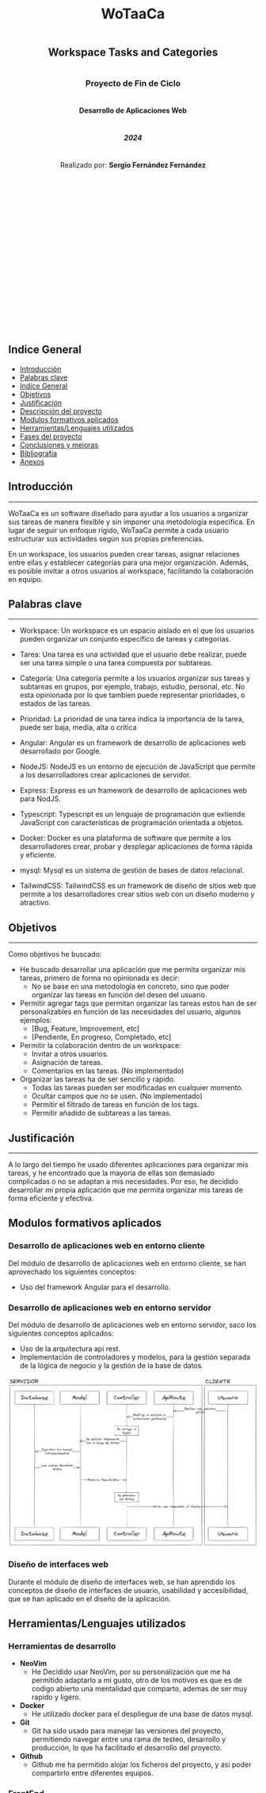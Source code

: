 <div style="text-align: center; height: 1000px; display: flex; flex-direction: column; justify-content: center; align-items: center;">
    <h1>WoTaaCa</h1>
    <h2>Workspace Tasks and Categories</h2>
    <h3>Proyecto de Fin de Ciclo</h3>
    <h4>Desarrollo de Aplicaciones Web</h4>
    <h5>2024</h5>
    <p>Realizado por: <strong>Sergio Fernández Fernández</strong></p>
</div>

<div style="page-break-after: always;"></div>

## Indice General

- [Introducción](#introducción)
- [Palabras clave](#palabras-clave)
- [Indice General](#indice-general)
- [Objetivos](#objetivos)
- [Justificación](#justificación)
- [Descripción del proyecto](#descripción-del-proyecto)
- [Modulos formativos aplicados](#modulos-formativos-aplicados)
- [Herramientas/Lenguajes utilizados](#herramientaslenguajes-utilizados)
- [Fases del proyecto](#fases-del-proyecto)
- [Conclusiones y mejoras](#conclusiones-y-mejoras)
- [Bibliografía](#bibliografía)
- [Anexos](#anexos)

<div style="page-break-after: always;"></div>

## Introducción

---

WoTaaCa es un software diseñado para ayudar a los usuarios a organizar sus tareas de manera flexible y sin imponer una metodología específica. En lugar de seguir un enfoque rígido, WoTaaCa permite a cada usuario estructurar sus actividades según sus propias preferencias.

En un workspace, los usuarios pueden crear tareas, asignar relaciones entre ellas y establecer categorías para una mejor organización. Además, es posible invitar a otros usuarios al workspace, facilitando la colaboración en equipo.

<div style="page-break-after: always;"></div>

## Palabras clave

---

- Workspace: Un workspace es un espacio aislado en el que los usuarios pueden organizar un conjunto específico de tareas y categorías.
- Tarea: Una tarea es una actividad que el usuario debe realizar, puede ser una tarea simple o una tarea compuesta por subtareas.

- Categoría: Una categoría permite a los usuarios organizar sus tareas y subtareas en grupos, por ejemplo, trabajo, estudio, personal, etc.
  No esta opinionada por lo que tambien puede representar prioridades, o estados de las tareas.
- Prioridad: La prioridad de una tarea indica la importancia de la tarea, puede ser baja, media, alta o critica
- Angular: Angular es un framework de desarrollo de aplicaciones web desarrollado por Google.
- NodeJS: NodeJS es un entorno de ejecución de JavaScript que permite a los desarrolladores crear aplicaciones de servidor.
- Express: Express es un framework de desarrollo de aplicaciones web para NodJS.
- Typescript: Typescript es un lenguaje de programación que extiende JavaScript con características de programación orientada a objetos.
- Docker: Docker es una plataforma de software que permite a los desarrolladores crear, probar y desplegar aplicaciones de forma rápida y eficiente.
- mysql: Mysql es un sistema de gestión de bases de datos relacional.
- TailwindCSS: TailwindCSS es un framework de diseño de sitios web que permite a los desarrolladores crear sitios web con un diseño moderno y atractivo.

<div style="page-break-after: always;"></div>

## Objetivos

---

Como objetivos he buscado:

- He buscado desarrollar una aplicación que me permita organizar mis tareas, primero de forma no opinionada es decir:
  - No se base en una metodologia en concreto, sino que poder organizar las tareas en función del deseo del usuario.
- Permitir agregar tags que permitan organizar las tareas estos han de ser personalizables en función de las necesidades del usuario, algunos ejemplos:
  - [Bug, Feature, Improvement, etc]
  - [Pendiente, En progreso, Completado, etc]
- Permitir la colaboración dentro de un workspace:
  - Invitar a otros usuarios.
  - Asignación de tareas.
  - Comentarios en las tareas. (No implementado)
- Organizar las tareas ha de ser sencillo y rápido.
  - Todas las tareas pueden ser modificadas en cualquier momento.
  - Ocultar campos que no se usen. (No implementado)
  - Permitir el filtrado de tareas en función de los tags.
  - Permitir añadido de subtareas a las tareas.

## Justificación

---

A lo largo del tiempo he usado diferentes aplicaciones para organizar mis tareas, y he encontrado que la mayoría de ellas son demasiado complicadas o no se adaptan a mis necesidades.
Por eso, he decidido desarrollar mi propia aplicación que me permita organizar mis tareas de forma eficiente y efectiva.

<div style="page-break-after: always;"></div>

## Modulos formativos aplicados

### Desarrollo de aplicaciones web en entorno cliente

Del módulo de desarrollo de aplicaciones web en entorno cliente, se han aprovechado los siguientes conceptos:

- Uso del framework Angular para el desarrollo.

### Desarrollo de aplicaciones web en entorno servidor

Del módulo de desarrollo de aplicaciones web en entorno servidor, saco los siguientes conceptos aplicados:

- Uso de la arquitectura api rest.
- Implementación de controladores y modelos, para la gestión separada de la lógica de negocio y la gestión de la base de datos.

![back flow](./assets/img/back-flow.png)

### Diseño de interfaces web

Durante el módulo de diseño de interfaces web, se han aprendido los conceptos de diseño de interfaces de usuario, usabilidad y accesibilidad, que se han aplicado en el diseño de la aplicación.

<div style="page-break-after: always;"></div>

## Herramientas/Lenguajes utilizados

### Herramientas de desarrollo

- **NeoVim**
  - He Decidido usar NeoVim, por su personalización que me ha permitido adaptarlo a mi gusto, otro de los motivos es que es de codigo abierto una mentalidad que comparto, ademas de ser muy rapido y ligero.
- **Docker**
  - He utilizado docker para el despliegue de una base de datos mysql.
- **Git**
  - Git ha sido usado para manejar las versiones del proyecto, permitiendo navegar entre una rama de testeo, desarrollo y producción, lo que ha facilitado el desarrollo del proyecto.
- **Github**
  - Github me ha permitido alojar los ficheros del proyecto, y asi poder compartirlo entre diferentes equipos.

### FrontEnd

- **Angular**
  - La elección de angular radica en:
    - Su estudio en desarrollo de aplicaciones web en entorno cliente.
    - La facilidad que tiene a la hora escalar proyectos.
  - Sin duda angular ha sido una parte clave durante el desarrollo del proyecto, el uso de servicios ha permitido mantener un scope global de los datos, con lo que distintas partes de la aplicación pueden acceder a los datos de forma mas sencilla.
- **TailwindCSS**
  - La elección de tailwindcss para la aplicación de estilos tiene que ver con:
    - Su facilidad de uso, con la que el desarrollo puede ocurrir de forma mas rápida sin tener que entreterse entre ficheros css o ser demasiodo repetitivo.
    - La compatibilidad con angular, que permite su uso sin problema.

### BackEnd

- **NodeJS**
  - NodeJS ha sido la elección para el desarrollo del backend por:
    - El rapido acercamiento que permite el framework, gracias a su uso de javascript no ha sido necesario aprender un nuevo lenguaje.
- **Typescript**
  - Typescript ha ofrecido una ayuda inestimable a la hora de desarrollar gracias al tipado, detectar errores durante el desarrollo.

### BBDD

- **Mysql**
  - MySql es una base de datos rapida y fiable, ha permitido almacenar y acceder a los datos de forma eficiente.

<div style="page-break-after: always;"></div>

## Fases del proyecto

### Estudio de mercado

En esta fase se ha realizado un estudio de mercado para identificar las necesidades de los usuarios y las características de las aplicaciones de gestión de tareas existentes. Se ha analizado la competencia y se han identificado las fortalezas y debilidades de las aplicaciones existentes.

#### Debilidades de las aplicaciones existentes

- Complejidad: Muchas aplicaciones de gestión de tareas son demasiado complejas y ofrecen más funciones de las necesarias, lo que puede resultar abrumador para los usuarios.
- Rigidez: Algunas aplicaciones están basadas en metodologías específicas, lo que limita la flexibilidad y la adaptabilidad a las necesidades de los usuarios.
- Colaboración: La colaboración entre usuarios puede ser limitada o poco intuitiva en algunas aplicaciones, lo que dificulta la comunicación y la coordinación entre los miembros del equipo.

#### Fortalezas de las aplicaciones existentes

- Funcionalidades avanzadas: Algunas aplicaciones ofrecen funciones avanzadas como seguimiento del tiempo, integración con calendarios, etc.
- Diseño atractivo: Muchas aplicaciones tienen un diseño moderno y atractivo que mejora la experiencia del usuario.
- Integración con otras herramientas: Algunas aplicaciones se integran con otras herramientas como Slack, Google Drive, etc., lo que facilita la gestión de tareas y la colaboración.

#### Extrapolar las necesidades de los usuarios

Se ha considerado que los usuarios buscan una aplicación de gestión de tareas que sea sencilla, flexible y eficiente.
Los usuarios desean una aplicación que les permita organizar sus tareas de forma personalizada, sin imponer una metodología específica. Además, los usuarios valoran la colaboración y la comunicación entre miembros del equipo, por lo que es importante que la aplicación facilite la colaboración y la asignación de tareas.

<div style="page-break-after: always;"></div>

### Modelo de datos

#### Diagrama Base de Datos

![bbdd](./assets/img/bbdd.png)

La base de datos esta compuesta por siete tablas,
5 tablas principales y 3 tablas de relación.

#### Entidades

##### User

La entidad User esta destinada a almacenar los datos puros de un usuario.

| Field     | Type         | null | Key | Default | Extra          |
| --------- | ------------ | ---- | --- | ------- | -------------- |
| id        | int(11)      | NO   | PRI | NULL    | auto_increment |
| username  | varchar(255) | NO   |     | NULL    |                |
| email     | varchar(255) | NO   |     | NULL    |                |
| password  | varchar(255) | NO   |     | NULL    |                |
| createdAt | datetime     | NO   |     | NULL    |                |
| settings  | longtext     | YES  |     | NULL    |                |
| deleted   | tinyint      | NO   |     | 0       |                |

##### Workspace

La entidad Workspace almacena los datos de los workspace creados por los usuarios.

| Field       | Type         | Null | Key | Default | Extra          |
| ----------- | ------------ | ---- | --- | ------- | -------------- |
| id          | int(11)      | NO   | PRI | NULL    | auto_increment |
| name        | varchar(50)  | NO   |     | NULL    |                |
| description | varchar(255) | YES  |     | NULL    |                |
| createdAt   | datetime     | NO   |     | NULL    |                |
| deleted     | tinyint(1)   | NO   |     | 0       |                |

##### UserWorkspace

La entidad UserWorkspace almacena la relación entre un usuario y un workspace, determinando la propiedad y permisos del usuario sobre el workspace.

| Field       | Type                                   | Null | Key | Default | Extra          |
| ----------- | -------------------------------------- | ---- | --- | ------- | -------------- |
| id          | int(11)                                | NO   | PRI | NULL    | auto_increment |
| idUser      | int(11)                                | NO   | MUL | NULL    |                |
| idWorkspace | int(11)                                | NO   | MUL | NULL    |                |
| role        | enum('ADMIN',<br>'MEMBER',<br>'GUEST') | NO   |     | GUEST   |                |
| deleted     | tinyint(1)                             | NO   |     | NULL    |                |

##### Invitation

La entidad Invitation consiste en los registros de invitaciones enviadas a un usuario para unirse a un workspace.

| Field       | Type         | Null | Key | Default | Extra          |
| ----------- | ------------ | ---- | --- | ------- | -------------- |
| id          | int(11)      | NO   | PRI | NULL    | auto_increment |
| email       | varchar(100) | NO   |     | NULL    |                |
| idWorkspace | int(11)      | NO   | MUL | NULL    |                |
| createdAt   | datetime     | NO   |     | NULL    |                |
| deleted     | tinyint(1)   | NO   |     | 0       |                |

##### Task

La entidad Task almacena los datos de las tareas creadas por los usuarios dentro de un workspaace.

| Field           | Type                                                          | Null | Key | Default | Extra          |
| --------------- | ------------------------------------------------------------- | ---- | --- | ------- | -------------- |
| id              | int(11)                                                       | NO   | PRI | NULL    | auto_increment |
| name            | varchar(50)                                                   | NO   |     | NULL    |                |
| description     | varchar(255)                                                  | YES  |     | NULL    |                |
| createdAt       | datetime                                                      | NO   |     | NULL    |                |
| idWorkspace     | int(11)                                                       | NO   | MUL | NULL    |                |
| visibility      | enum('PUBLIC',<br>'PRIVATE')                                  | NO   |     | PRIVATE |                |
| deadline        | datetime                                                      | YES  |     | NULL    |                |
| completed       | tinyint(1)                                                    | NO   |     | 0       |                |
| priority        | enum('NONE',<br>'LOW',<br>'MEDIUM',<br>'HIGH',<br>'CRITICAL') | NO   |     | NONE    |                |
| dependentIdTask | int(11)                                                       | YES  | MUL | NULL    |                |
| deleted         | tinyint(1)                                                    | NO   |     | 0       |                |

##### Category

La entidad Category almacena los datos de las categorías creadas por los usuarios dentro de un workspace, que permiten dar matices a las tareas.

| Field       | Type         | Null | Key | Default | Extra          |
| ----------- | ------------ | ---- | --- | ------- | -------------- |
| id          | int(11)      | NO   | PRI | NULL    | auto_increment |
| name        | varchar(50)  | NO   |     | NULL    |                |
| description | varchar(255) | YES  |     | NULL    |                |
| idWorkspace | int(11)      | NO   | MUL | NULL    |                |
| color       | varchar(7)   | YES  |     | NULL    |                |
| completed   | tinyint(1)   | NO   |     | 0       |                |
| deleted     | tinyint(1)   | NO   |     | 0       |                |

##### TaskCategory

La entidad TaskCategory almacena la relación entre una tarea y una categoría.

| Field      | Type    | Null | Key | Default | Extra          |
| ---------- | ------- | ---- | --- | ------- | -------------- |
| id         | int(11) | NO   | PRI | NULL    | auto_increment |
| idTask     | int(11) | NO   | MUL | NULL    |                |
| idCategory | int(11) | NO   | MUL | NULL    |                |

##### UserTask

La entidad UserTask almacena la relación entre un usuario y una tarea, determinando la propiedad y permisos del usuario sobre la tarea.

| Field  | Type                           | Null | Key | Default | Extra          |
| ------ | ------------------------------ | ---- | --- | ------- | -------------- |
| id     | int(11)                        | NO   | PRI | NULL    | auto_increment |
| idUser | int(11)                        | NO   | MUL | NULL    |                |
| idTask | int(11)                        | NO   | MUL | NULL    |                |
| role   | enum('ADMIN','MEMBER','GUEST') | NO   |     | GUEST   |                |

<div style="page-break-after: always;"></div>

### Diseño de la aplicación

#### Estilos visual

Para el estilo visual se ha buscado un diseño tipo TUI o Terminal User Interface, el cual se caracteriza por su estética simple y funcional. En este diseño, se destacan el uso de colores planos y tipografías monoespaciadas, creando un aspecto retro y nostálgico que rememora las antiguas interfaces de terminal.

El uso de fuentes monoespaciadas no solo contribuye a la apariencia vintage del diseño, sino que también ofrece ventajas prácticas, como la alineación perfecta de caracteres, lo cual es esencial en entornos de programación y desarrollo. Estas fuentes monoespaciadas se han aprovechado especialmente en los títulos de las secciones, dando un toque distintivo y coherente a la interfaz.

Además, la elección de colores planos simplifica el diseño, eliminando distracciones visuales y permitiendo que el contenido sea el protagonista. Esta simplicidad cromática es fundamental para mantener la claridad y legibilidad, aspectos cruciales en una interfaz de usuario terminal.

En resumen, el diseño TUI combina funcionalidad y estilo, haciendo uso de elementos visuales que no solo mejoran la estética, sino que también optimizan la experiencia del usuario. Este enfoque minimalista pero efectivo convierte a las interfaces de usuario de terminal en una opción atractiva para desarrolladores y usuarios que valoran la eficiencia y la simplicidad.

![mockup](./assets/img/moodboard.png)

##### Paleta de colores

La paleta de colores se ha visto influenciada por el tema One Dark, un esquema de colores creado para el editor de codigo atom, que se caracteriza por una combinación de tonos oscuros y colores vibrantes.

![paleta de colores](./assets/img/colors.png)

##### Tipografía

Para la tipografía he decidido usar la fuente Inter por su legibilidad y su aspecto moderno. La fuente Inter es conocida por su claridad y su diseño optimizado para la lectura en pantallas, lo que la convierte en una elección ideal para la interfaz de usuario. Su aspecto limpio y contemporáneo contribuye a una experiencia de usuario agradable y eficiente.

Por otro lado, los títulos aprovechan la fuente Fira Code por su aspecto monoespaciado. Fira Code no solo ofrece la alineación perfecta de caracteres, esencial en entornos de programación y desarrollo, sino que también incluye ligaduras de programación que mejoran la legibilidad del código. Estas caracerísticas hacen que Fira Code sea una opción excelente para los títulos, proporcionando un contraste visual interesante y manteniendo la coherencia estilística con el diseño TUI.

<div style="page-break-after: always;"></div>

#### Wireframes

##### Aside

![aside](./assets/img/aside-wireframe.png)

##### Task Section

![task section](./assets/img/task-section-wireframe.png)

##### Header

![header](./assets/img/header-wireframe.png)

##### Modal Forms

![task form](./assets/img/task-form-wireframe.png)

<div style="page-break-after: always;"></div>

#### Iconos

Para los iconos se ha usado la libreria Remix Icon, que ofrece una amplia variedad de iconos modernos y estilizados que se adaptan perfectamente al diseño TUI. Estos iconos no solo añaden un toque visual atractivo, sino que también mejoran la usabilidad y la accesibilidad de la interfaz, facilitando la identificación de las funciones y elementos de la aplicación.<br>
<svg xmlns="http://www.w3.org/2000/svg" viewBox="0 0 24 24" width="24" height="24" fill="currentColor"><path d="M10 18H14V16H10V18ZM3 6V8H21V6H3ZM6 13H18V11H6V13Z"></path></svg>
<svg xmlns="http://www.w3.org/2000/svg" viewBox="0 0 24 24" width="24" height="24" fill="currentColor"><path d="M12 1L21.5 6.5V17.5L12 23L2.5 17.5V6.5L12 1ZM4.5 7.65311V7.65788L12 12V20.689L19.5 16.3469V7.65311L12 3.311L4.5 7.65311Z"></path></svg>
<svg xmlns="http://www.w3.org/2000/svg" viewBox="0 0 24 24" width="24" height="24" fill="currentColor"><path d="M21 20C21 20.5523 20.5523 21 20 21H4C3.44772 21 3 20.5523 3 20V9.48907C3 9.18048 3.14247 8.88917 3.38606 8.69972L11.3861 2.47749C11.7472 2.19663 12.2528 2.19663 12.6139 2.47749L20.6139 8.69972C20.8575 8.88917 21 9.18048 21 9.48907V20ZM19 19V9.97815L12 4.53371L5 9.97815V19H19Z"></path></svg>
<svg xmlns="http://www.w3.org/2000/svg" viewBox="0 0 24 24" width="24" height="24" fill="currentColor"><path d="M3 3H21C21.5523 3 22 3.44772 22 4V20C22 20.5523 21.5523 21 21 21H3C2.44772 21 2 20.5523 2 20V4C2 3.44772 2.44772 3 3 3ZM20 7.23792L12.0718 14.338L4 7.21594V19H20V7.23792ZM4.51146 5L12.0619 11.662L19.501 5H4.51146Z"></path></svg>
<svg xmlns="http://www.w3.org/2000/svg" viewBox="0 0 24 24" width="24" height="24" fill="currentColor"><path d="M4 22C4 17.5817 7.58172 14 12 14C16.4183 14 20 17.5817 20 22H18C18 18.6863 15.3137 16 12 16C8.68629 16 6 18.6863 6 22H4ZM12 13C8.685 13 6 10.315 6 7C6 3.685 8.685 1 12 1C15.315 1 18 3.685 18 7C18 10.315 15.315 13 12 13ZM12 11C14.21 11 16 9.21 16 7C16 4.79 14.21 3 12 3C9.79 3 8 4.79 8 7C8 9.21 9.79 11 12 11Z"></path></svg>
<svg xmlns="http://www.w3.org/2000/svg" viewBox="0 0 24 24" width="24" height="24" fill="currentColor"><path d="M4 18H6V20H18V4H6V6H4V3C4 2.44772 4.44772 2 5 2H19C19.5523 2 20 2.44772 20 3V21C20 21.5523 19.5523 22 19 22H5C4.44772 22 4 21.5523 4 21V18ZM6 11H13V13H6V16L1 12L6 8V11Z"></path></svg>
<svg xmlns="http://www.w3.org/2000/svg" viewBox="0 0 24 24" width="24" height="24" fill="currentColor"><path d="M12.0005 3C16.2849 3 20.2196 4.49683 23.3104 6.99607L12.0005 21L0.689941 6.99671C3.78078 4.49709 7.71583 3 12.0005 3ZM12.0005 5C8.97296 5 6.07788 5.84185 3.57997 7.39179L12.0005 17.8169L20.4204 7.39132C17.9226 5.84167 15.0278 5 12.0005 5Z"></path></svg>
<svg xmlns="http://www.w3.org/2000/svg" viewBox="0 0 24 24" width="24" height="24" fill="currentColor"><path d="M12.0005 3C16.2849 3 20.2196 4.49683 23.3104 6.99607L12.0005 21L0.689941 6.99671C3.78078 4.49709 7.71583 3 12.0005 3ZM12.0005 5C8.97296 5 6.07788 5.84185 3.57997 7.39179L8.68885 13.7155C9.69799 13.256 10.8194 13 12.0005 13C13.1818 13 14.3032 13.256 15.3123 13.7155L20.4204 7.39132C17.9226 5.84167 15.0278 5 12.0005 5Z"></path></svg>
<svg xmlns="http://www.w3.org/2000/svg" viewBox="0 0 24 24" width="24" height="24" fill="currentColor"><path d="M12.0005 3C16.2849 3 20.2196 4.49683 23.3104 6.99607L12.0005 21L0.689941 6.99671C3.78078 4.49709 7.71583 3 12.0005 3ZM12.0005 5C8.97296 5 6.07788 5.84185 3.57997 7.39179L6.75851 11.327C8.31685 10.4807 10.1026 10 12.0005 10C13.8983 10 15.6838 10.4806 17.242 11.3267L20.4204 7.39132C17.9226 5.84167 15.0278 5 12.0005 5Z"></path></svg>
<svg xmlns="http://www.w3.org/2000/svg" viewBox="0 0 24 24" width="24" height="24" fill="currentColor"><path d="M12.0005 3C16.2849 3 20.2196 4.49683 23.3104 6.99607L12.0005 21L0.689941 6.99671C3.78078 4.49709 7.71583 3 12.0005 3Z"></path></svg>
<svg xmlns="http://www.w3.org/2000/svg" viewBox="0 0 24 24" width="24" height="24" fill="currentColor"><path d="M12.8659 3.00017L22.3922 19.5002C22.6684 19.9785 22.5045 20.5901 22.0262 20.8662C21.8742 20.954 21.7017 21.0002 21.5262 21.0002H2.47363C1.92135 21.0002 1.47363 20.5525 1.47363 20.0002C1.47363 19.8246 1.51984 19.6522 1.60761 19.5002L11.1339 3.00017C11.41 2.52187 12.0216 2.358 12.4999 2.63414C12.6519 2.72191 12.7782 2.84815 12.8659 3.00017ZM4.20568 19.0002H19.7941L11.9999 5.50017L4.20568 19.0002ZM10.9999 16.0002H12.9999V18.0002H10.9999V16.0002ZM10.9999 9.00017H12.9999V14.0002H10.9999V9.00017Z"></path></svg>
<svg xmlns="http://www.w3.org/2000/svg" viewBox="0 0 24 24" width="24" height="24" fill="currentColor"><path d="M3 4H21V6H3V4ZM3 11H21V13H3V11ZM3 18H21V20H3V18Z"></path></svg>
<svg xmlns="http://www.w3.org/2000/svg" viewBox="0 0 24 24" width="24" height="24" fill="currentColor"><path d="M17 6H22V8H20V21C20 21.5523 19.5523 22 19 22H5C4.44772 22 4 21.5523 4 21V8H2V6H7V3C7 2.44772 7.44772 2 8 2H16C16.5523 2 17 2.44772 17 3V6ZM18 8H6V20H18V8ZM13.4142 13.9997L15.182 15.7675L13.7678 17.1817L12 15.4139L10.2322 17.1817L8.81802 15.7675L10.5858 13.9997L8.81802 12.232L10.2322 10.8178L12 12.5855L13.7678 10.8178L15.182 12.232L13.4142 13.9997ZM9 4V6H15V4H9Z"></path></svg>
<svg xmlns="http://www.w3.org/2000/svg" viewBox="0 0 24 24" width="24" height="24" fill="currentColor"><path d="M12.4142 5H21C21.5523 5 22 5.44772 22 6V20C22 20.5523 21.5523 21 21 21H3C2.44772 21 2 20.5523 2 20V4C2 3.44772 2.44772 3 3 3H10.4142L12.4142 5ZM4 5V19H20V7H11.5858L9.58579 5H4ZM11 15H13V17H11V15ZM11 9H13V14H11V9Z"></path></svg>
<svg xmlns="http://www.w3.org/2000/svg" viewBox="0 0 24 24" width="24" height="24" fill="currentColor"><path d="M13.0607 8.11097L14.4749 9.52518C17.2086 12.2589 17.2086 16.691 14.4749 19.4247L14.1214 19.7782C11.3877 22.5119 6.95555 22.5119 4.22188 19.7782C1.48821 17.0446 1.48821 12.6124 4.22188 9.87874L5.6361 11.293C3.68348 13.2456 3.68348 16.4114 5.6361 18.364C7.58872 20.3166 10.7545 20.3166 12.7072 18.364L13.0607 18.0105C15.0133 16.0578 15.0133 12.892 13.0607 10.9394L11.6465 9.52518L13.0607 8.11097ZM19.7782 14.1214L18.364 12.7072C20.3166 10.7545 20.3166 7.58872 18.364 5.6361C16.4114 3.68348 13.2456 3.68348 11.293 5.6361L10.9394 5.98965C8.98678 7.94227 8.98678 11.1081 10.9394 13.0607L12.3536 14.4749L10.9394 15.8891L9.52518 14.4749C6.79151 11.7413 6.79151 7.30911 9.52518 4.57544L9.87874 4.22188C12.6124 1.48821 17.0446 1.48821 19.7782 4.22188C22.5119 6.95555 22.5119 11.3877 19.7782 14.1214Z"></path></svg>
<svg xmlns="http://www.w3.org/2000/svg" viewBox="0 0 24 24" width="24" height="24" fill="currentColor"><path d="M9 1V3H15V1H17V3H21C21.5523 3 22 3.44772 22 4V20C22 20.5523 21.5523 21 21 21H3C2.44772 21 2 20.5523 2 20V4C2 3.44772 2.44772 3 3 3H7V1H9ZM20 11H4V19H20V11ZM8 13V15H6V13H8ZM13 13V15H11V13H13ZM18 13V15H16V13H18ZM7 5H4V9H20V5H17V7H15V5H9V7H7V5Z"></path></svg>
<svg xmlns="http://www.w3.org/2000/svg" viewBox="0 0 24 24" width="24" height="24" fill="currentColor"><path d="M4 3H20C20.5523 3 21 3.44772 21 4V20C21 20.5523 20.5523 21 20 21H4C3.44772 21 3 20.5523 3 20V4C3 3.44772 3.44772 3 4 3ZM5 5V19H19V5H5Z"></path></svg>
<svg xmlns="http://www.w3.org/2000/svg" viewBox="0 0 24 24" width="24" height="24" fill="currentColor"><path d="M4 3H20C20.5523 3 21 3.44772 21 4V20C21 20.5523 20.5523 21 20 21H4C3.44772 21 3 20.5523 3 20V4C3 3.44772 3.44772 3 4 3ZM5 5V19H19V5H5ZM11.0026 16L6.75999 11.7574L8.17421 10.3431L11.0026 13.1716L16.6595 7.51472L18.0737 8.92893L11.0026 16Z"></path></svg>
<svg xmlns="http://www.w3.org/2000/svg" viewBox="0 0 24 24" width="24" height="24" fill="currentColor"><path d="M6.41421 15.89L16.5563 5.74785L15.1421 4.33363L5 14.4758V15.89H6.41421ZM7.24264 17.89H3V13.6473L14.435 2.21231C14.8256 1.82179 15.4587 1.82179 15.8492 2.21231L18.6777 5.04074C19.0682 5.43126 19.0682 6.06443 18.6777 6.45495L7.24264 17.89ZM3 19.89H21V21.89H3V19.89Z"></path></svg>
<svg xmlns="http://www.w3.org/2000/svg" viewBox="0 0 24 24" width="24" height="24" fill="currentColor"><path d="M11 11V5H13V11H19V13H13V19H11V13H5V11H11Z"></path></svg>
<svg xmlns="http://www.w3.org/2000/svg" viewBox="0 0 24 24" width="24" height="24" fill="currentColor"><path d="M19 11H5V13H19V11Z"></path></svg>

<div style="page-break-after: always;"></div>

### Diagramas de flujo

#### Flujo de Solicitud y modificación de datos

![Flujo de solicitud de datos](./assets/img/data_req.png)

A la hora de manejar los datos de la aplicación, se ha seguido una arquitectura que permite primero la modificación de los datos en el cliente, para posteriormente pedir una actualización de los datos en el servidor.
El servidor confirmara o denegara la actualización de estos datos, y en función de la respuesta se actualizaran los datos en el cliente.

Esto nos permite una mayor responsividad en la aplicación, ya que los datos se actualizan de forma inmediata y no es necesario pasar por ninguna recarga de la página.

Este flujo de datos se utiliza para todas las operaciones de la apliación desde la creación de una tarea, hasta la eliminación de un workspace.

Los datos se almacenan en la base de datos, el servidor devuelve los datos al cliente que lo almacena en un servicio en forma de observable, al cual se suscriben los distintos componentes de la aplicación. Permitiendoles acceder a los datos actualizados en tiempo real.

<div style="page-break-after: always;"></div>

#### Flujo de autenticación

![Flujo de autenticación](./assets/img/auth-flow.png)

El flujo de autenticación se basa en el uso de tokens JWT, que permiten la autenticación de los usuarios en la aplicación. Cuando un usuario se registra o inicia sesión, se genera un token JWT que se almacena en el cliente y se envía en las cabeceras de las peticiones al servidor. El servidor verifica la validez del token y permite el acceso a las rutas protegidas si el token es válido.

Este metodo aunque seguro, no es infalible, ya que un atacante podria robar el token y hacerse pasar por el usuario implementar un sistema de refresco de tokens, permitiria mejorar la seguridad de la aplicación.


<div style="page-break-after: always;"></div>

## Conclusiones y mejoras

---

En conclusión, el proyecto PALET es un planificador de tareas que permite a los usuarios organizar sus actividades de forma no opinionada y eficiente.

Futuras mejoras:

- Sistema de asignación multiple de usuarios asinados a una tarea.
- Reformar la pestaña de invitaciones para convertirla en una pestaña de notificaciones, completa con indicaciones varias.
- Implementar un sistema de que notifique al usuario cuando una tarea está próxima a vencer.
- Notificar al usuario cuando una tarea le ha sido asignada por otro usuario.
- Implementar pagina de estadisticas de workspace, con graficos indicando el progreso de las tareas, que usuarios han completado mas tareas, etc.
- Sistema de comentarios en las tareas, esto permitiria a los usuarios comunicarse de forma mas eficiente.
- Mejorar el sistema de refresco de tokens, para mejorar la seguridad de la aplicación.
- Mejorar el actual sistema de refresco de datos, para que los datos se actualicen de forma mas eficiente.

<div style="page-break-after: always;"></div>

## Anexos

---

### Instalación de dependencias

1. Acceder a la carpeta mysql y ejecutar el comando `docker compose up`
2. Acceder a la carpeta backend y ejecutar el comando `npm install`
3. Acceder a la carpeta frontend y ejecutar el comando `npm install`

### Ejecución del proyecto

Hay que ejecutar tres modulos

1. Acceder a la carpeta backend y ejecutar el comando `npm run dev` o `node --run dev`
2. Acceder a la carpeta frontend y ejecutar el comando `ng serve`

Si se ha finalizado la ejecución del docker de mysql. 3. Acceder a la carpeta mysql y ejecutar el comando `docker compose start`

### Acceso a la aplicación

Acceder a la dirección `http://localhost:4200` para acceder a la aplicación.

### Acceso a la base de datos

Para acceder a la base de datos, se puede usar cualquier cliente de mysql, como por ejemplo `MySQL Workbench` o `DBeaver`.

Tambien se puede acceder a la base de datos en `http://localhost:8080` con las siguientes credenciales:

- Usuario: root
- Contraseña: rootpassdev

<div style="page-break-after: always;"></div>

### Imagenes de la aplicación

#### Login

![login](./assets/img/login.png)

#### Register

![register](./assets/img/register.png)

#### Workspaces

![workspace](./assets/img/workspace.png)

#### Tasks

![tasks](./assets/img/tasks.png)

#### Users

![users](./assets/img/users.png)

#### Categories

![categories](./assets/img/categories.png)

#### Options

![options](./assets/img/options.png)

#### Invitations

![invitations](./assets/img/invitations.png)

#### Submenus

![submenus](./assets/img/submenu.png)

#### Task Form

![task form](./assets/img/task-form.png)

#### Filters

![filters](./assets/img/filters.png)

## Bibliografía

---

- [Angular](https://angular.dev/)
- [TailwindCSS](https://tailwindcss.com/)
- [NodeJS](https://nodejs.org/)
- [Express](https://expressjs.com/)
- [Typescript](https://www.typescriptlang.org/)
